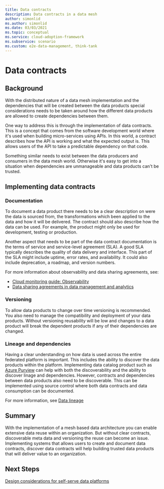 ```yaml
---
title: Data contracts
description: Data contracts in a data mesh
author: simonlid
ms.author: simonlid
ms.date: 03/03/2021
ms.topic: conceptual
ms.service: cloud-adoption-framework
ms.subservice: scenario
ms.custom: e2e-data-management, think-tank
---
```


# Data contracts

## Background

With the distributed nature of a data mesh implementation and the dependencies that will be created between the data products special considerations needs to be taken around how the different data products are allowed to create dependencies between them.

One way to address this is through the implementation of data contracts. This is a concept that comes from the software development world where it's used when building micro-services using APIs. In this world, a contract describes how the API is working and what the expected output is. This allows users of the API to take a predictable dependency on that code.

Something similar needs to exist between the data producers and consumers in the data mesh world. Otherwise it's easy to get into a situation when dependencies are unmanageable and data products can't be trusted.

## Implementing data contracts

### Documentation

To document a data product there needs to be a clear description on were the data is sourced from, the transformations which been applied to the data and how it will be delivered. The contract should also describe how the data can be used. For example, the product might only be used for development, testing or production.

Another aspect that needs to be part of the data contract documentation is the terms of service and service-level agreement (SLA). A good SLA typically describes the quality of data delivery and interface. This part of the SLA might include uptime, error rates, and availability. It could also include deprecation, a roadmap, and version numbers.

For more information about observability and data sharing agreements, see:

- [Cloud monitoring guide: Observability](../../../manage/monitor/observability.md)
- [Data sharing agreements in data management and analytics](../govern-data-sharing-agreements.md)

### Versioning

To allow data products to change over time versioning is recommended. You also need to manage the compatibility and deployment of your data products. Without versioning reusability will be low and changes to a data product will break the dependent products if any of their dependencies are changed.

### Lineage and dependencies

Having a clear understanding on how data is used across the entire federated platform is important. This includes the ability to discover the data products within the platform. Implementing data catalog product such as [Azure Purview](/azure/purview/) can help with both the discoverability and the ability to discover linage and dependencies. However, contracts and dependencies between data products also need to be discoverable. This can be implemented using source control where both data contracts and data consumption can be documented.

For more information, see [Data lineage](../govern-lineage.md)

## Summary

With the implementation of a mesh based data architecture you can enable extensive data reuse within an organization. But without clear contracts, discoverable meta data and versioning the reuse can become an issue. Implementing systems that allows users to create and document data contracts, discover data contracts will help building trusted data products that will deliver value to an organization.

## Next Steps

[Design considerations for self-serve data platforms](self-serve-data-platforms.md)
